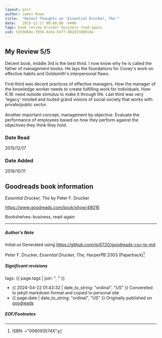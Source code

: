 ```yaml
---
layout: post
author: James Rowe
title:  "Detect Thoughts on 'Essential Drucker, The'"
date:   2015-12-17 00:00:00 -0400
tags: book review Drucker business read-again
uid: 9293860e-f058-4a5a-b477-882d138001da
---
```


<!-- highly dependent on how you personally use jekyll templates, and how you want this to show up -->
<!-- escape any jekyll keys with double brackets -->

## My Review 5/5

Decent book, middle 3rd is the best third. I now know why he is called the father of management books. He lays the foundations for Covey's work on effective habits and Goldsmith's interpersonal flaws.<br/><br/>First third was decent practices of effective managers. How the manager of the knowledge worker needs to create fulfilling work for individuals. How K.W. need outside stimulus to make it through life. Last third was very 'legacy' minded and touted grand visions of social society that works with private/public sector.<br/><br/>Another important concept, management by objective. Evaluate the performance of employees based on how they perform against the objectives they think they hold.

### Date Read
2015/12/17

### Date Added
2016/10/11

## Goodreads book information

*Essential Drucker, The* by Peter F. Drucker

https://www.goodreads.com/book/show/48016

Bookshelves: business, read-again

---

##### Author's Note

Initial `md` Generated using https://github.com/jsr6720/goodreads-csv-to-md

Peter F. Drucker, *Essential Drucker, The*,  HarperPB 2003 (Paperback)[^1]

##### Significant revisions

tags: {{ page.tags | join: ", " }} <!-- todo move this somewhere -->

- {{ 2024-04-22 01:43:32 | date_to_string: "ordinal", "US" }} Convereted to jekyll markdown format and copied to personal site
- {{ page.date | date_to_string: "ordinal", "US" }} Originally published on [goodreads](https://www.goodreads.com)

##### EOF/Footnotes

[^1]: ISBN: ="006093574X"